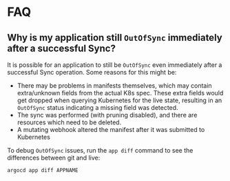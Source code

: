 # FAQ

## Why is my application still `OutOfSync` immediately after a successful Sync?

It is possible for an application to still be `OutOfSync` even immediately after a successful Sync
operation. Some reasons for this might be:
* There may be problems in manifests themselves, which may contain extra/unknown fields from the 
  actual K8s spec. These extra fields would get dropped when querying Kubernetes for the live state,
  resulting in an `OutOfSync` status indicating a missing field was detected.
* The sync was performed (with pruning disabled), and there are resources which need to be deleted.
* A mutating webhook altered the manifest after it was submitted to Kubernetes

To debug `OutOfSync` issues, run the `app diff` command to see the differences between git and live:
```
argocd app diff APPNAME
```
